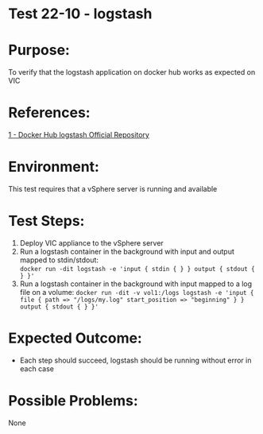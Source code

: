 Test 22-10 - logstash
=======

# Purpose:
To verify that the logstash application on docker hub works as expected on VIC

# References:
[1 - Docker Hub logstash Official Repository](https://hub.docker.com/_/logstash/)

# Environment:
This test requires that a vSphere server is running and available

# Test Steps:
1. Deploy VIC appliance to the vSphere server
2. Run a logstash container in the background with input and output mapped to stdin/stdout:  
`docker run -dit logstash -e 'input { stdin { } } output { stdout { } }'`
3. Run a logstash container in the background with input mapped to a log file on a volume:
`docker run -dit -v vol1:/logs logstash -e 'input { file { path => "/logs/my.log" start_position => "beginning" } } output { stdout { } }'`

# Expected Outcome:
* Each step should succeed, logstash should be running without error in each case

# Possible Problems:
None
